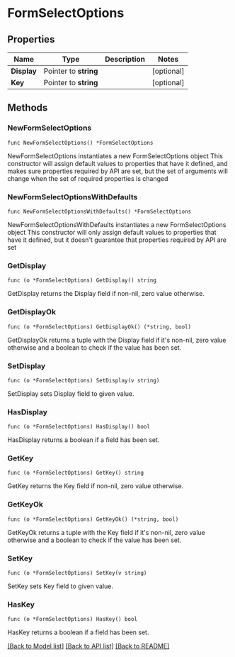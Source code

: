 # FormSelectOptions

## Properties

Name | Type | Description | Notes
------------ | ------------- | ------------- | -------------
**Display** | Pointer to **string** |  | [optional] 
**Key** | Pointer to **string** |  | [optional] 

## Methods

### NewFormSelectOptions

`func NewFormSelectOptions() *FormSelectOptions`

NewFormSelectOptions instantiates a new FormSelectOptions object
This constructor will assign default values to properties that have it defined,
and makes sure properties required by API are set, but the set of arguments
will change when the set of required properties is changed

### NewFormSelectOptionsWithDefaults

`func NewFormSelectOptionsWithDefaults() *FormSelectOptions`

NewFormSelectOptionsWithDefaults instantiates a new FormSelectOptions object
This constructor will only assign default values to properties that have it defined,
but it doesn't guarantee that properties required by API are set

### GetDisplay

`func (o *FormSelectOptions) GetDisplay() string`

GetDisplay returns the Display field if non-nil, zero value otherwise.

### GetDisplayOk

`func (o *FormSelectOptions) GetDisplayOk() (*string, bool)`

GetDisplayOk returns a tuple with the Display field if it's non-nil, zero value otherwise
and a boolean to check if the value has been set.

### SetDisplay

`func (o *FormSelectOptions) SetDisplay(v string)`

SetDisplay sets Display field to given value.

### HasDisplay

`func (o *FormSelectOptions) HasDisplay() bool`

HasDisplay returns a boolean if a field has been set.

### GetKey

`func (o *FormSelectOptions) GetKey() string`

GetKey returns the Key field if non-nil, zero value otherwise.

### GetKeyOk

`func (o *FormSelectOptions) GetKeyOk() (*string, bool)`

GetKeyOk returns a tuple with the Key field if it's non-nil, zero value otherwise
and a boolean to check if the value has been set.

### SetKey

`func (o *FormSelectOptions) SetKey(v string)`

SetKey sets Key field to given value.

### HasKey

`func (o *FormSelectOptions) HasKey() bool`

HasKey returns a boolean if a field has been set.


[[Back to Model list]](../README.md#documentation-for-models) [[Back to API list]](../README.md#documentation-for-api-endpoints) [[Back to README]](../README.md)



